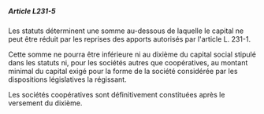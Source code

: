 ##### Article L231-5

Les statuts déterminent une somme au-dessous de laquelle le capital ne peut être réduit par les reprises des apports autorisés par l'article L. 231-1.

Cette somme ne pourra être inférieure ni au dixième du capital social stipulé dans les statuts ni, pour les sociétés autres que coopératives, au montant minimal du capital exigé pour la forme de la société considérée par les dispositions législatives la régissant.

Les sociétés coopératives sont définitivement constituées après le versement du dixième.

